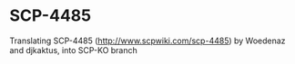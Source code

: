 # SCP-4485

Translating SCP-4485 (http://www.scpwiki.com/scp-4485) by Woedenaz and djkaktus, into SCP-KO branch
